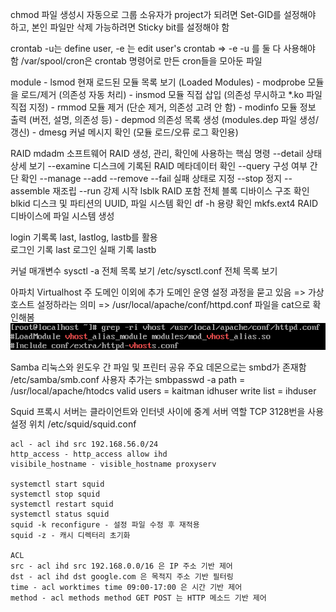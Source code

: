 chmod
    파일 생성시 자동으로 그룹 소유자가 project가 되려면 Set-GID를 설정해야 하고, 본인 파일만 삭제 가능하려면 Sticky bit를 설정해야 함

crontab
    -u는 define user, -e 는 edit user's crontab
    => -e -u 를 둘 다 사용해야 함
    /var/spool/cron은 crontab 명령어로 만든 cron들을 모아둔 파일

module
    - lsmod	현재 로드된 모듈 목록 보기 (Loaded Modules)
    - modprobe	모듈을 로드/제거 (의존성 자동 처리)
    - insmod  모듈 직접 삽입 (의존성 무시하고 *.ko 파일 직접 지정)
    - rmmod	 모듈 제거 (단순 제거, 의존성 고려 안 함)
    - modinfo	모듈 정보 출력 (버전, 설명, 의존성 등)
    - depmod	의존성 목록 생성 (modules.dep 파일 생성/갱신)
    - dmesg	커널 메시지 확인 (모듈 로드/오류 로그 확인용)

RAID 
    mdadm 소프트웨어 RAID 생성, 관리, 확인에 사용하는 핵심 명령
        --detail 상태 상세 보기
        --examine 디스크에 기록된 RAID 메타데이터 확인
        --query 구성 여부 간단 확인
        --manage
        --add
        --remove
        --fail 실패 상태로 지정
        --stop 정지
        --assemble 재조립
        --run 강제 시작
    lsblk RAID 포함 전체 블록 디바이스 구조 확인 
    blkid 디스크 및 파티션의 UUID, 파일 시스템 확인
    df -h 용량 확인
    mkfs.ext4 RAID 디바이스에 파일 시스템 생성

login 기록록
    last, lastlog, lastb를 활용  
    로그인 기록 last
    로그인 실패 기록 lastb

커널 매개변수
    sysctl -a 전체 목록 보기
    /etc/sysctl.conf 전체 목록 보기

아파치 Virtualhost
    주 도메인 이외에 추가 도메인 운영 설정 과정을 묻고 있음
    => 가상호스트 설정하라는 의미
    => /usr/local/apache/conf/httpd.conf 파일을 cat으로 확인해봄
    ![alt text](image-22.png)

Samba
    리눅스와 윈도우 간 파일 및 프린터 공유
    주요 데몬으로는 smbd가 존재함
    /etc/samba/smb.conf
    사용자 추가는 smbpasswd -a
    path = /usr/local/apache/htodcs
    valid users = kaitman idhuser
    write list = ihduser

Squid
    프록시 서버는 클라이언트와 인터넷 사이에 중계 서버 역할
    TCP 3128번을 사용  
    설정 위치 /etc/squid/squid.conf  

    acl - acl ihd src 192.168.56.0/24
    http_access - http_access allow ihd  
    visibile_hostname - visible_hostname proxyserv  

    systemctl start squid  
    systemctl stop squid  
    systemctl restart squid  
    systemctl status squid  
    squid -k reconfigure - 설정 파일 수정 후 재적용  
    squid -z - 캐시 디렉터리 초기화  

    ACL  
    src - acl ihd src 192.168.0.0/16 은 IP 주소 기반 제어  
    dst - acl ihd dst google.com 은 목적지 주소 기반 필터링  
    time - acl worktimes time 09:00-17:00 은 시간 기반 제어  
    method - acl methods method GET POST 는 HTTP 메소드 기반 제어

